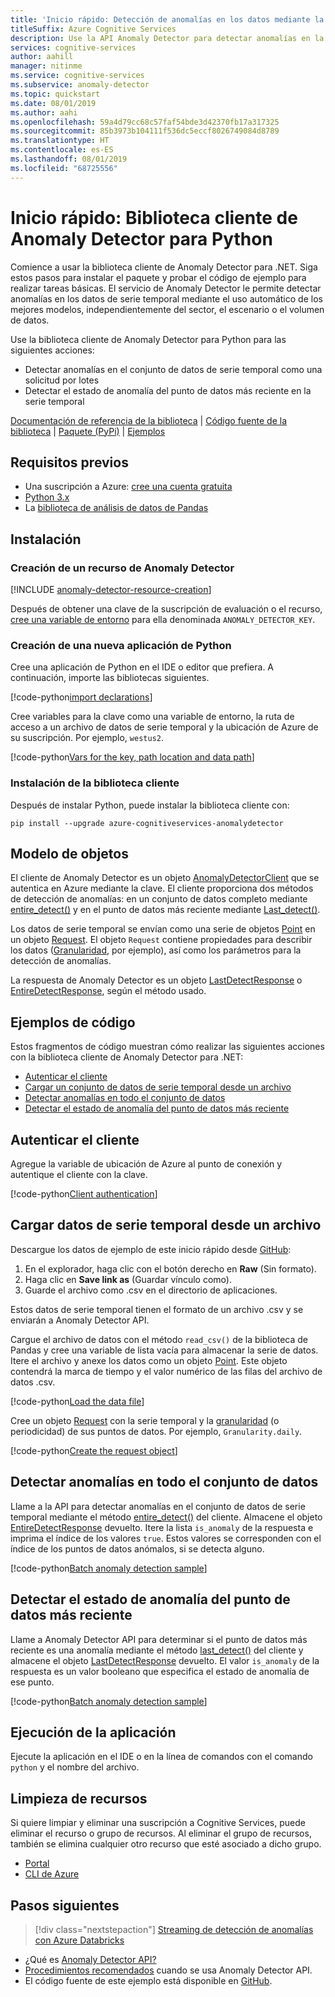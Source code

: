 ```yaml
---
title: 'Inicio rápido: Detección de anomalías en los datos mediante la biblioteca cliente de Anomaly Detector para Python'
titleSuffix: Azure Cognitive Services
description: Use la API Anomaly Detector para detectar anomalías en la serie de datos como un lote o en la transmisión de datos.
services: cognitive-services
author: aahill
manager: nitinme
ms.service: cognitive-services
ms.subservice: anomaly-detector
ms.topic: quickstart
ms.date: 08/01/2019
ms.author: aahi
ms.openlocfilehash: 59a4d79cc68c57faf54bde3d42370fb17a317325
ms.sourcegitcommit: 85b3973b104111f536dc5eccf8026749084d8789
ms.translationtype: HT
ms.contentlocale: es-ES
ms.lasthandoff: 08/01/2019
ms.locfileid: "68725556"
---
```

# <a name="quickstart-anomaly-detector-client-library-for-python"></a>Inicio rápido: Biblioteca cliente de Anomaly Detector para Python

Comience a usar la biblioteca cliente de Anomaly Detector para .NET. Siga estos pasos para instalar el paquete y probar el código de ejemplo para realizar tareas básicas. El servicio de Anomaly Detector le permite detectar anomalías en los datos de serie temporal mediante el uso automático de los mejores modelos, independientemente del sector, el escenario o el volumen de datos.

Use la biblioteca cliente de Anomaly Detector para Python para las siguientes acciones:

* Detectar anomalías en el conjunto de datos de serie temporal como una solicitud por lotes
* Detectar el estado de anomalía del punto de datos más reciente en la serie temporal

[Documentación de referencia de la biblioteca](https://docs.microsoft.com/python/api/azure-cognitiveservices-anomalydetector/azure.cognitiveservices.anomalydetector?view=azure-python) | [Código fuente de la biblioteca](https://github.com/Azure/azure-sdk-for-python/tree/master/sdk/cognitiveservices/azure-cognitiveservices-anomalydetector) | [Paquete (PyPi)](https://pypi.org/project/azure-cognitiveservices-anomalydetector/) | [Ejemplos](https://github.com/Azure-Samples/anomalydetector)

## <a name="prerequisites"></a>Requisitos previos

* Una suscripción a Azure: [cree una cuenta gratuita](https://azure.microsoft.com/free/)
* [Python 3.x](https://www.python.org/)
* La [biblioteca de análisis de datos de Pandas](https://pandas.pydata.org/)
 
## <a name="setting-up"></a>Instalación

### <a name="create-an-anomaly-detector-resource"></a>Creación de un recurso de Anomaly Detector

[!INCLUDE [anomaly-detector-resource-creation](../../../../includes/cognitive-services-anomaly-detector-resource-cli.md)]

Después de obtener una clave de la suscripción de evaluación o el recurso, [cree una variable de entorno](../../cognitive-services-apis-create-account.md#configure-an-environment-variable-for-authentication) para ella denominada `ANOMALY_DETECTOR_KEY`.

### <a name="create-a-new-python-application"></a>Creación de una nueva aplicación de Python

 Cree una aplicación de Python en el IDE o editor que prefiera. A continuación, importe las bibliotecas siguientes.

[!code-python[import declarations](~/samples-anomaly-detector/quickstarts/sdk/python-sdk-sample.py?name=imports)]

Cree variables para la clave como una variable de entorno, la ruta de acceso a un archivo de datos de serie temporal y la ubicación de Azure de su suscripción. Por ejemplo, `westus2`. 

[!code-python[Vars for the key, path location and data path](~/samples-anomaly-detector/quickstarts/sdk/python-sdk-sample.py?name=initVars)]

### <a name="install-the-client-library"></a>Instalación de la biblioteca cliente

Después de instalar Python, puede instalar la biblioteca cliente con:

```console
pip install --upgrade azure-cognitiveservices-anomalydetector
```

## <a name="object-model"></a>Modelo de objetos

El cliente de Anomaly Detector es un objeto [AnomalyDetectorClient](https://docs.microsoft.com/python/api/azure-cognitiveservices-anomalydetector/azure.cognitiveservices.anomalydetector.anomalydetectorclient?view=azure-python) que se autentica en Azure mediante la clave. El cliente proporciona dos métodos de detección de anomalías: en un conjunto de datos completo mediante [entire_detect()](https://docs.microsoft.com/python/api/azure-cognitiveservices-anomalydetector/azure.cognitiveservices.anomalydetector.anomalydetectorclient?view=azure-python#entire-detect-body--custom-headers-none--raw-false----operation-config-) y en el punto de datos más reciente mediante [Last_detect()](https://docs.microsoft.com/python/api/azure-cognitiveservices-anomalydetector/azure.cognitiveservices.anomalydetector.anomalydetectorclient?view=azure-python#last-detect-body--custom-headers-none--raw-false----operation-config-). 

Los datos de serie temporal se envían como una serie de objetos [Point](https://docs.microsoft.com/python/api/azure-cognitiveservices-anomalydetector/azure.cognitiveservices.anomalydetector.models.point(class)?view=azure-python) en un objeto [Request](https://docs.microsoft.com/python/api/azure-cognitiveservices-anomalydetector/azure.cognitiveservices.anomalydetector.models.request(class)?view=azure-python). El objeto `Request` contiene propiedades para describir los datos ([Granularidad](https://docs.microsoft.com/python/api/azure-cognitiveservices-anomalydetector/azure.cognitiveservices.anomalydetector.models.granularity?view=azure-python), por ejemplo), así como los parámetros para la detección de anomalías. 

La respuesta de Anomaly Detector es un objeto [LastDetectResponse](https://docs.microsoft.com/python/api/azure-cognitiveservices-anomalydetector/azure.cognitiveservices.anomalydetector.models.lastdetectresponse?view=azure-python) o [EntireDetectResponse](https://docs.microsoft.com/python/api/azure-cognitiveservices-anomalydetector/azure.cognitiveservices.anomalydetector.models.entiredetectresponse?view=azure-python), según el método usado. 

## <a name="code-examples"></a>Ejemplos de código 

Estos fragmentos de código muestran cómo realizar las siguientes acciones con la biblioteca cliente de Anomaly Detector para .NET:

* [Autenticar el cliente](#authenticate-the-client)
* [Cargar un conjunto de datos de serie temporal desde un archivo](#load-time-series-data-from-a-file)
* [Detectar anomalías en todo el conjunto de datos](#detect-anomalies-in-the-entire-data-set) 
* [Detectar el estado de anomalía del punto de datos más reciente](#detect-the-anomaly-status-of-the-latest-data-point)

## <a name="authenticate-the-client"></a>Autenticar el cliente

Agregue la variable de ubicación de Azure al punto de conexión y autentique el cliente con la clave.

[!code-python[Client authentication](~/samples-anomaly-detector/quickstarts/sdk/python-sdk-sample.py?name=client)]

## <a name="load-time-series-data-from-a-file"></a>Cargar datos de serie temporal desde un archivo

Descargue los datos de ejemplo de este inicio rápido desde [GitHub](https://github.com/Azure-Samples/AnomalyDetector/blob/master/example-data/request-data.csv):
1. En el explorador, haga clic con el botón derecho en **Raw** (Sin formato).
2. Haga clic en **Save link as** (Guardar vínculo como).
3. Guarde el archivo como .csv en el directorio de aplicaciones.

Estos datos de serie temporal tienen el formato de un archivo .csv y se enviarán a Anomaly Detector API.

Cargue el archivo de datos con el método `read_csv()` de la biblioteca de Pandas y cree una variable de lista vacía para almacenar la serie de datos. Itere el archivo y anexe los datos como un objeto [Point](https://docs.microsoft.com/python/api/azure-cognitiveservices-anomalydetector/azure.cognitiveservices.anomalydetector.models.point%28class%29?view=azure-python). Este objeto contendrá la marca de tiempo y el valor numérico de las filas del archivo de datos .csv. 

[!code-python[Load the data file](~/samples-anomaly-detector/quickstarts/sdk/python-sdk-sample.py?name=loadDataFile)]

Cree un objeto [Request](https://docs.microsoft.com/python/api/azure-cognitiveservices-anomalydetector/azure.cognitiveservices.anomalydetector.models.request%28class%29?view=azure-python) con la serie temporal y la [granularidad](https://docs.microsoft.com/python/api/azure-cognitiveservices-anomalydetector/azure.cognitiveservices.anomalydetector.models.granularity?view=azure-python) (o periodicidad) de sus puntos de datos. Por ejemplo, `Granularity.daily`.

[!code-python[Create the request object](~/samples-anomaly-detector/quickstarts/sdk/python-sdk-sample.py?name=request)]

## <a name="detect-anomalies-in-the-entire-data-set"></a>Detectar anomalías en todo el conjunto de datos 

Llame a la API para detectar anomalías en el conjunto de datos de serie temporal mediante el método [entire_detect()](https://docs.microsoft.com/python/api/azure-cognitiveservices-anomalydetector/azure.cognitiveservices.anomalydetector.anomalydetectorclient?view=azure-python#entire-detect-body--custom-headers-none--raw-false----operation-config-) del cliente. Almacene el objeto [EntireDetectResponse](https://docs.microsoft.com/python/api/azure-cognitiveservices-anomalydetector/azure.cognitiveservices.anomalydetector.models.entiredetectresponse?view=azure-python) devuelto. Itere la lista `is_anomaly` de la respuesta e imprima el índice de los valores `true`. Estos valores se corresponden con el índice de los puntos de datos anómalos, si se detecta alguno.

[!code-python[Batch anomaly detection sample](~/samples-anomaly-detector/quickstarts/sdk/python-sdk-sample.py?name=detectAnomaliesBatch)]

## <a name="detect-the-anomaly-status-of-the-latest-data-point"></a>Detectar el estado de anomalía del punto de datos más reciente

Llame a Anomaly Detector API para determinar si el punto de datos más reciente es una anomalía mediante el método [last_detect()](https://docs.microsoft.com/python/api/azure-cognitiveservices-anomalydetector/azure.cognitiveservices.anomalydetector.anomalydetectorclient?view=azure-python#last-detect-body--custom-headers-none--raw-false----operation-config-) del cliente y almacene el objeto [LastDetectResponse](https://docs.microsoft.com/python/api/azure-cognitiveservices-anomalydetector/azure.cognitiveservices.anomalydetector.models.lastdetectresponse?view=azure-python) devuelto. El valor `is_anomaly` de la respuesta es un valor booleano que especifica el estado de anomalía de ese punto.  

[!code-python[Batch anomaly detection sample](~/samples-anomaly-detector/quickstarts/sdk/python-sdk-sample.py?name=latestPointDetection)]

## <a name="run-the-application"></a>Ejecución de la aplicación

Ejecute la aplicación en el IDE o en la línea de comandos con el comando `python` y el nombre del archivo.
 
## <a name="clean-up-resources"></a>Limpieza de recursos

Si quiere limpiar y eliminar una suscripción a Cognitive Services, puede eliminar el recurso o grupo de recursos. Al eliminar el grupo de recursos, también se elimina cualquier otro recurso que esté asociado a dicho grupo.

* [Portal](../../cognitive-services-apis-create-account.md#clean-up-resources)
* [CLI de Azure](../../cognitive-services-apis-create-account-cli.md#clean-up-resources)

## <a name="next-steps"></a>Pasos siguientes

> [!div class="nextstepaction"]
>[Streaming de detección de anomalías con Azure Databricks](../tutorials/anomaly-detection-streaming-databricks.md)

* ¿Qué es [Anomaly Detector API?](../overview.md)
* [Procedimientos recomendados](../concepts/anomaly-detection-best-practices.md) cuando se usa Anomaly Detector API.
* El código fuente de este ejemplo está disponible en [GitHub](https://github.com/Azure-Samples/AnomalyDetector/blob/master/quickstarts/sdk/csharp-sdk-sample.cs).
